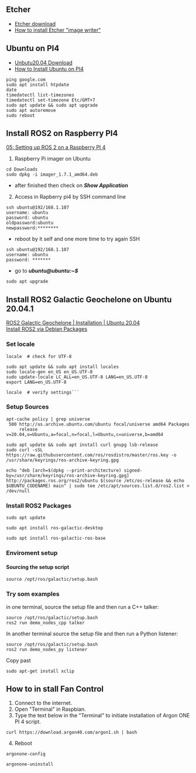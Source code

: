 ## Etcher
* [Etcher download](https://www.balena.io/etcher/)
* [How to install Etcher "image writer"](https://linuxhint.com/etcher-image-writer-ubuntu-burn-images/)
## Ubuntu on PI4
* [Unbutu20.04 Download](https://ubuntu.com/download/raspberry-pi)
* [How to Install Ubuntu on PI4](https://www.youtube.com/watch?v=1-IiLA8chCA)

```
ping google.com
sudo apt install htpdate
date
timedatectl list-timezones
timedatectl set-timezone Etc/GMT+7
sudo apt update && sudo apt upgrade
sudo apt autoremove
sudo reboot
```
## Install ROS2 on Raspberry PI4
[05: Setting up ROS 2 on a Raspberry PI 4](https://www.youtube.com/watch?v=eCknRpMj9uc)<br>
1. Raspberry Pi imager on Ubuntu
```
cd Downloads
sudo dpkg -i imager_1.7.1_amd64.deb
```
- after finished then check on ***Show Application***
2. Access in Rapberry pi4 by SSH command line
```
ssh ubuntu@192/168.1.107
username: ubuntu
password: ubuntu
oldpassword:ubuntu
newpassword:********
```
- reboot by it self and one more time to try again SSH
```
ssh ubuntu@192/168.1.107
username: ubuntu
password: *******
```
- go to ***ubuntu@ubuntu:~$***
```
sudo apt upgrade
```


## Install ROS2 Galactic Geochelone on Ubuntu 20.04.1
[ROS2 Galactic Geochelone | Installation | Ubuntu 20.04](https://www.youtube.com/watch?v=B8RIE0obHqw) <br>
[Install ROS2 via Debian Packages](https://docs.ros.org/en/galactic/Installation/Ubuntu-Install-Debians.html)
### Set locale
```
locale  # check for UTF-8

sudo apt update && sudo apt install locales
sudo locale-gen en_US en_US.UTF-8
sudo update-locale LC_ALL=en_US.UTF-8 LANG=en_US.UTF-8
export LANG=en_US.UTF-8

locale  # verify settings```

```
### Setup Sources
```
apt-cache policy | grep universe
 500 http://us.archive.ubuntu.com/ubuntu focal/universe amd64 Packages
     release v=20.04,o=Ubuntu,a=focal,n=focal,l=Ubuntu,c=universe,b=amd64
```
```
sudo apt update && sudo apt install curl gnupg lsb-release
sudo curl -sSL https://raw.githubusercontent.com/ros/rosdistro/master/ros.key -o /usr/share/keyrings/ros-archive-keyring.gpg
```
```
echo "deb [arch=$(dpkg --print-architecture) signed-by=/usr/share/keyrings/ros-archive-keyring.gpg] http://packages.ros.org/ros2/ubuntu $(source /etc/os-release && echo $UBUNTU_CODENAME) main" | sudo tee /etc/apt/sources.list.d/ros2.list > /dev/null
```

### Install ROS2 Packages
```
sudo apt update
```
```
sudo apt install ros-galactic-desktop
```
```
sudo apt install ros-galactic-ros-base
```
### Enviroment setup
#### Sourcing the setup script
```
source /opt/ros/galactic/setup.bash
```
### Try som examples
in one terminal, source the setup file and then run a C++ 
talker:
```
source /opt/ros/galactic/setup.bash
ros2 run demo_nodes_cpp talker
```
In another terminal source the setup file and then run a Python
listener:
```
source /opt/ros/galactic/setup.bash
ros2 run demo_nodes_py listener
```
Copy past
```
sudo apt-get install xclip
```












## How to in stall Fan Control
1. Connect to the internet.
2. Open "Terminal" in Raspbian.
3. Type the text below in the "Terminal" to initiate installation of Argon ONE PI 4 script.
```
curl https://download.argon40.com/argon1.sh | bash
```
4. Reboot
```
argonone-config
```
```
argonone-uninstall
```
